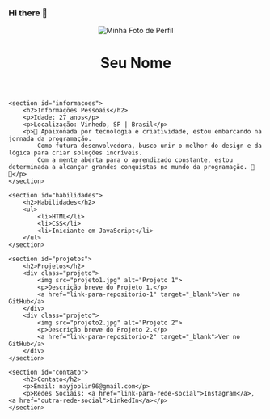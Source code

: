 ### Hi there 👋

<!--
**nayjoplin/nayjoplin** is a ✨ _special_ ✨ repository because its `README.md` (this file) appears on your GitHub profile.

Here are some ideas to get you started:

- 🔭 I’m currently working on ...
- 🌱 I’m currently learning ...
- 👯 I’m looking to collaborate on ...
- 🤔 I’m looking for help with ...
- 💬 Ask me about ...
- 📫 How to reach me: ...
- 😄 Pronouns: ...
- ⚡ Fun fact: ...
-->
<!DOCTYPE html>
<html lang="pt-br">
<head>
    <meta charset="UTF-8">
    <meta name="viewport" content="width=device-width, initial-scale=1.0">
    <link rel="stylesheet" href="style.css">
    <title>Minha Página de Perfil</title>
</head>
<body>
    <header>
        <img src="perfil.jpg" alt="Minha Foto de Perfil">
        <h1>Seu Nome</h1>
    </header>
    
    <section id="informacoes">
        <h2>Informações Pessoais</h2>
        <p>Idade: 27 anos</p>
        <p>Localização: Vinhedo, SP | Brasil</p>
        <p>🌟 Apaixonada por tecnologia e criatividade, estou embarcando na jornada da programação. 
            Como futura desenvolvedora, busco unir o melhor do design e da lógica para criar soluções incríveis. 
            Com a mente aberta para o aprendizado constante, estou determinada a alcançar grandes conquistas no mundo da programação. 🚀✨</p>
    </section>
    
    <section id="habilidades">
        <h2>Habilidades</h2>
        <ul>
            <li>HTML</li>
            <li>CSS</li>
            <li>Iniciante em JavaScript</li>
        </ul>
    </section>
    
    <section id="projetos">
        <h2>Projetos</h2>
        <div class="projeto">
            <img src="projeto1.jpg" alt="Projeto 1">
            <p>Descrição breve do Projeto 1.</p>
            <a href="link-para-repositorio-1" target="_blank">Ver no GitHub</a>
        </div>
        <div class="projeto">
            <img src="projeto2.jpg" alt="Projeto 2">
            <p>Descrição breve do Projeto 2.</p>
            <a href="link-para-repositorio-2" target="_blank">Ver no GitHub</a>
        </div>
    </section>
    
    <section id="contato">
        <h2>Contato</h2>
        <p>Email: nayjoplin96@gmail.com</p>
        <p>Redes Sociais: <a href="link-para-rede-social">Instagram</a>, <a href="outra-rede-social">LinkedIn</a></p>
    </section>
</body>
</html>
